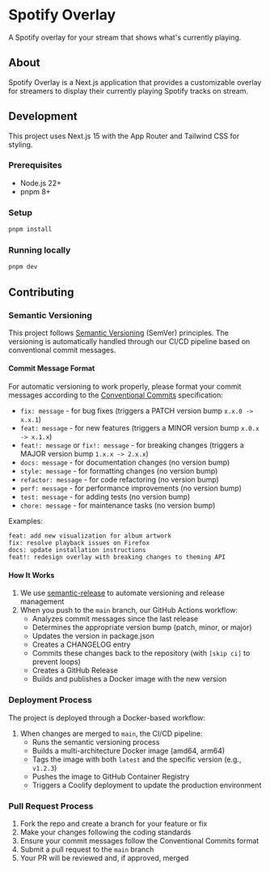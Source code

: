 # Spotify Overlay

A Spotify overlay for your stream that shows what's currently playing.

## About

Spotify Overlay is a Next.js application that provides a customizable overlay for streamers to display their currently playing Spotify tracks on stream.

## Development

This project uses Next.js 15 with the App Router and Tailwind CSS for styling.

### Prerequisites

- Node.js 22+
- pnpm 8+

### Setup

```bash
pnpm install
```

### Running locally

```bash
pnpm dev
```

## Contributing

### Semantic Versioning

This project follows [Semantic Versioning](https://semver.org/) (SemVer) principles. The versioning is automatically handled through our CI/CD pipeline based on conventional commit messages.

#### Commit Message Format

For automatic versioning to work properly, please format your commit messages according to the [Conventional Commits](https://www.conventionalcommits.org/) specification:

- `fix: message` - for bug fixes (triggers a PATCH version bump `x.x.0 -> x.x.1`)
- `feat: message` - for new features (triggers a MINOR version bump `x.0.x -> x.1.x`)
- `feat!: message` or `fix!: message` - for breaking changes (triggers a MAJOR version bump `1.x.x -> 2.x.x`)
- `docs: message` - for documentation changes (no version bump)
- `style: message` - for formatting changes (no version bump)
- `refactor: message` - for code refactoring (no version bump)
- `perf: message` - for performance improvements (no version bump)
- `test: message` - for adding tests (no version bump)
- `chore: message` - for maintenance tasks (no version bump)

Examples:

```
feat: add new visualization for album artwork
fix: resolve playback issues on Firefox
docs: update installation instructions
feat!: redesign overlay with breaking changes to theming API
```

#### How It Works

1. We use [semantic-release](https://github.com/semantic-release/semantic-release) to automate versioning and release management
2. When you push to the `main` branch, our GitHub Actions workflow:
    - Analyzes commit messages since the last release
    - Determines the appropriate version bump (patch, minor, or major)
    - Updates the version in package.json
    - Creates a CHANGELOG entry
    - Commits these changes back to the repository (with `[skip ci]` to prevent loops)
    - Creates a GitHub Release
    - Builds and publishes a Docker image with the new version

### Deployment Process

The project is deployed through a Docker-based workflow:

1. When changes are merged to `main`, the CI/CD pipeline:
    - Runs the semantic versioning process
    - Builds a multi-architecture Docker image (amd64, arm64)
    - Tags the image with both `latest` and the specific version (e.g., `v1.2.3`)
    - Pushes the image to GitHub Container Registry
    - Triggers a Coolify deployment to update the production environment

### Pull Request Process

1. Fork the repo and create a branch for your feature or fix
2. Make your changes following the coding standards
3. Ensure your commit messages follow the Conventional Commits format
4. Submit a pull request to the `main` branch
5. Your PR will be reviewed and, if approved, merged
